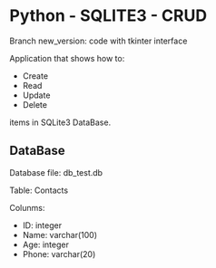 # Python - SQLITE3 - CRUD
Branch new_version: code with tkinter interface

Application that shows how to:

* Create
* Read
* Update
* Delete

items in SQLite3 DataBase.

## DataBase

Database file: db_test.db

Table: Contacts

Colunms:

* ID: integer
* Name: varchar(100)
* Age: integer
* Phone: varchar(20)